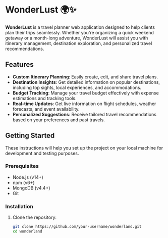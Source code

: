 # WonderLust 🌍✨
**WonderLust** is a travel planner web application designed to help clients plan their trips seamlessly. Whether you're organizing a quick weekend getaway or a month-long adventure, WonderLust will assist you with itinerary management, destination exploration, and personalized travel recommendations.

## Features
- **Custom Itinerary Planning**: Easily create, edit, and share travel plans.
- **Destination Insights**: Get detailed information on popular destinations, including top sights, local experiences, and accommodations.
- **Budget Tracking**: Manage your travel budget effectively with expense estimations and tracking tools.
- **Real-time Updates**: Get live information on flight schedules, weather forecasts, and event availability.
- **Personalized Suggestions**: Receive tailored travel recommendations based on your preferences and past travels.
  
## Getting Started
These instructions will help you set up the project on your local machine for development and testing purposes.

### Prerequisites
- Node.js (v14+)
- npm (v6+)
- MongoDB (v4.4+)
- Git

### Installation
1. Clone the repository:
   ```bash
   git clone https://github.com/your-username/wonderland.git
   cd wonderland
